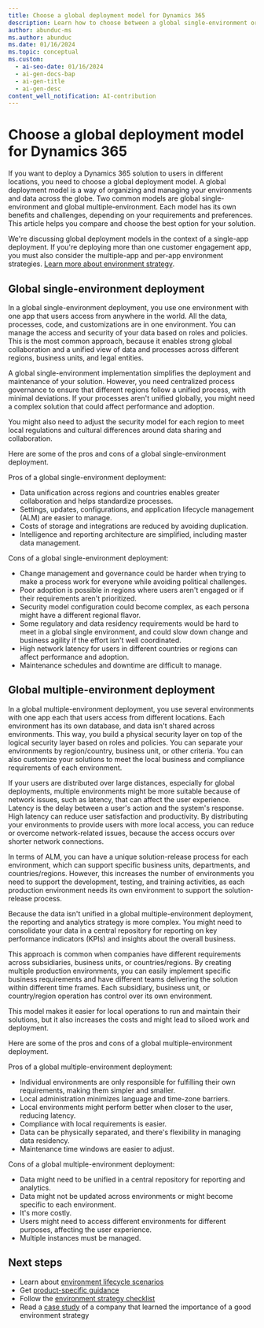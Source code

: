 ```yaml
---
title: Choose a global deployment model for Dynamics 365
description: Learn how to choose between a global single-environment or a global multiple-environment deployment model for your Dynamics 365 solution.
author: abunduc-ms
ms.author: abunduc
ms.date: 01/16/2024
ms.topic: conceptual
ms.custom:
  - ai-seo-date: 01/16/2024
  - ai-gen-docs-bap
  - ai-gen-title
  - ai-gen-desc
content_well_notification: AI-contribution
---
```


# Choose a global deployment model for Dynamics 365

If you want to deploy a Dynamics 365 solution to users in different locations, you need to choose a global deployment model. A global deployment model is a way of organizing and managing your environments and data across the globe. Two common models are global single-environment and global multiple-environment. Each model has its own benefits and challenges, depending on your requirements and preferences. This article helps you compare and choose the best option for your solution.

We're discussing global deployment models in the context of a single-app deployment. If you're deploying more than one customer engagement app, you must also consider the multiple-app and per-app environment strategies. [Learn more about environment strategy](environment-strategy-guidance-product.md#environment-app-strategy).

## Global single-environment deployment

In a global single-environment deployment, you use one environment with one app that users access from anywhere in the world. All the data, processes, code, and customizations are in one environment. You can manage the access and security of your data based on roles and policies. This is the most common approach, because it enables strong global collaboration and a unified view of data and processes across different regions, business units, and legal entities.

A global single-environment implementation simplifies the deployment and maintenance of your solution. However, you need centralized process governance to ensure that different regions follow a unified process, with minimal deviations. If your processes aren't unified globally, you might need a complex solution that could affect performance and adoption.

You might also need to adjust the security model for each region to meet local regulations and cultural differences around data sharing and collaboration.

Here are some of the pros and cons of a global single-environment deployment.

Pros of a global single-environment deployment:

- Data unification across regions and countries enables greater collaboration and helps standardize processes.
- Settings, updates, configurations, and application lifecycle management (ALM) are easier to manage.
- Costs of storage and integrations are reduced by avoiding duplication.
- Intelligence and reporting architecture are simplified, including master data management.

Cons of a global single-environment deployment:

- Change management and governance could be harder when trying to make a process work for everyone while avoiding political challenges.
- Poor adoption is possible in regions where users aren't engaged or if their requirements aren't prioritized.
- Security model configuration could become complex, as each persona might have a different regional flavor.
- Some regulatory and data residency requirements would be hard to meet in a global single environment, and could slow down change and business agility if the effort isn't well coordinated.
- High network latency for users in different countries or regions can affect performance and adoption.
- Maintenance schedules and downtime are difficult to manage.

## Global multiple-environment deployment

In a global multiple-environment deployment, you use several environments with one app each that users access from different locations. Each environment has its own database, and data isn't shared across environments. This way, you build a physical security layer on top of the logical security layer based on roles and policies. You can separate your environments by region/country, business unit, or other criteria. You can also customize your solutions to meet the local business and compliance requirements of each environment.

If your users are distributed over large distances, especially for global deployments, multiple environments might be more suitable because of network issues, such as latency, that can affect the user experience. Latency is the delay between a user's action and the system's response. High latency can reduce user satisfaction and productivity. By distributing your environments to provide users with more local access, you can reduce or overcome network-related issues, because the access occurs over shorter network connections.

In terms of ALM, you can have a unique solution-release process for each environment, which can support specific business units, departments, and countries/regions. However, this increases the number of environments you need to support the development, testing, and training activities, as each production environment needs its own environment to support the solution-release process.

Because the data isn't unified in a global multiple-environment deployment, the reporting and analytics strategy is more complex. You might need to consolidate your data in a central repository for reporting on key performance indicators (KPIs) and insights about the overall business.

This approach is common when companies have different requirements across subsidiaries, business units, or countries/regions. By creating multiple production environments, you can easily implement specific business requirements and have different teams delivering the solution within different time frames. Each subsidiary, business unit, or country/region operation has control over its own environment.

This model makes it easier for local operations to run and maintain their solutions, but it also increases the costs and might lead to siloed work and deployment.

Here are some of the pros and cons of a global multiple-environment deployment.

Pros of a global multiple-environment deployment:

- Individual environments are only responsible for fulfilling their own requirements, making them simpler and smaller.
- Local administration minimizes language and time-zone barriers.
- Local environments might perform better when closer to the user, reducing latency.
- Compliance with local requirements is easier.
- Data can be physically separated, and there's flexibility in managing data residency.
- Maintenance time windows are easier to adjust.

Cons of a global multiple-environment deployment:

- Data might need to be unified in a central repository for reporting and analytics.
- Data might not be updated across environments or might become specific to each environment.
- It's more costly.
- Users might need to access different environments for different purposes, affecting the user experience.
- Multiple instances must be managed.

## Next steps

- Learn about [environment lifecycle scenarios](environment-strategy-lifecycle-scenarios.md)
- Get [product-specific guidance](environment-strategy-guidance-product.md)
- Follow the [environment strategy checklist](environment-strategy-checklist.md)
- Read a [case study](environment-strategy-case-study.md) of a company that learned the importance of a good environment strategy
